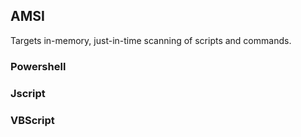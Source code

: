 ## AMSI
Targets in-memory, just-in-time scanning of scripts and commands. 

### Powershell

### Jscript

### VBScript

